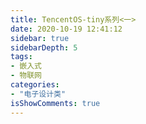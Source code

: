 ```yaml
---
title: TencentOS-tiny系列<一>
date: 2020-10-19 12:41:12
sidebar: true
sidebarDepth: 5
tags: 
- 嵌入式
- 物联网
categories:
- "电子设计类"
isShowComments: true
---
```

